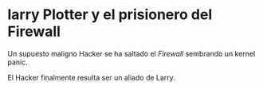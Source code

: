 # larry Plotter y el prisionero del Firewall

Un supuesto maligno Hacker se ha saltado el *Firewall*
sembrando un kernel panic.

El Hacker finalmente resulta ser un aliado de Larry.


